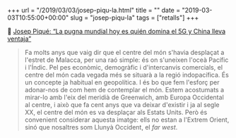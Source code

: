 +++
url = "/2019/03/03/josep-piqu-la.html"
title = ""
date = "2019-03-03T10:55:00+00:00"
slug = "josep-piqu-la"
tags = ["retalls"]
+++

📎 [Josep Piqué: “La pugna mundial hoy es quién domina el 5G y China lleva ventaja”](https://www.lavanguardia.com/internacional/20190303/46784747078/josep-pique-pugna-mundial-5g-china-entrevista.html)

> Fa molts anys que vaig dir que el centre del món s'havia desplaçat a l'estret de Malacca, per una raó simple: és on s'uneixen l'oceà Pacífic i l'Índic. Pel pes econòmic, demogràfic i d'intercanvis comercials, el centre del món cada vegada més se situarà a la regió indopacífica. És un concepte ja habitual en geopolítica. I és bo que fem l'esforç per adonar-nos de com hem de contemplar el món. Estem acostumats a mirar-lo amb l'eix del meridià de Greenwich, amb Europa Occidental al centre, i això que fa cent anys que va deixar d'existir i ja al segle XX, el centre del món es va desplaçar als Estats Units. Però és convenient considerar aquesta imatge: ells no estan a l'Extrem Orient, sinó que nosaltres som Llunyà Occident, el *far west*.

